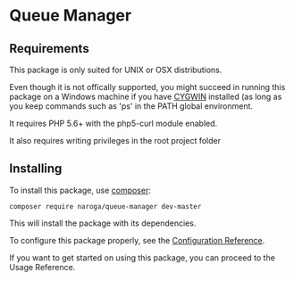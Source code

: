 Queue Manager
=============

Requirements
------------

This package is only suited for UNIX or OSX distributions.

Even though it is not offically supported, you might succeed in running this package 
on a Windows machine if you have [CYGWIN](https://www.cygwin.com/) installed (as long as 
you keep commands such as 'ps' in the PATH global environment.

It requires PHP 5.6+ with the php5-curl module enabled.

It also requires writing privileges in the root project folder

Installing
----------

To install this package, use [composer](https://getcomposer.org):

    composer require naroga/queue-manager dev-master

This will install the package with its dependencies.

To configure this package properly, see the [Configuration Reference](/Resources/doc/Configuration.md).

If you want to get started on using this package, you can proceed to the Usage Reference.